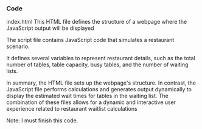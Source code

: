 
### Code

index.html This HTML file defines the structure of a webpage where the JavaScript output will be displayed

The script file contains JavaScript code that simulates a restaurant scenario.

It defines several variables to represent restaurant details, such as the total number of tables, table capacity, busy tables, and the number of waiting lists.


In summary, the HTML file sets up the webpage's structure. In contrast, the JavaScript file performs calculations and generates output dynamically to display the estimated wait times for tables in the waiting list. The combination of these files allows for a dynamic and interactive user experience related to restaurant waitlist calculations


Note: I must finish this code. 
